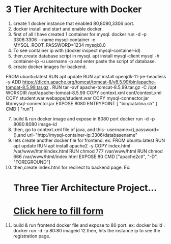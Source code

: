# 3 Tier Architecture with Docker

1. create 1 docker instance that enabled 80,8080,3306 port.
2. docker install and start and enable docker.
3. first of all I have created 1 container for mysql.
  docker run -d -p 3306:3306 --name mysql-container -e MYSQL_ROOT_PASSWORD=1234 mysql:8.0
4. To see container ip with (docker inspect mysql-container-id)
5. then,create database script in mysql.
   apt install mysql-client
   mysql -h container-ip -u username -p and enter paste the script of database.
6. create docker images for backend.

  FROM ubuntu:latest
  RUN apt update
  RUN apt install openjdk-11-jre-headless -y
  ADD https://dlcdn.apache.org/tomcat/tomcat-8/v8.5.99/bin/apache-tomcat-8.5.99.tar.gz .
  RUN tar -xvf apache-tomcat-8.5.99.tar.gz -C /opt
  WORKDIR /opt/apache-tomcat-8.5.99
  COPY context.xml conf/context.xml
  COPY student.war webapps/student.war
  COPY mysql-connector.jar lib/mysql-connector.jar
  EXPOSE 8080
  ENTRYPOINT [ "bin/catalina.sh" ]
  CMD [ "run"]

7. build & run docker image and expose in 8080 port
   docker run -d -p 8080:8080 image-id
8. then, go to context.xml file of java, and this-
   username=(),password=(),and url="http://mysql-container-ip:3306/databasename"
9. lets create another docker file for frontend.
  ex:
   FROM ubuntu:latest
   RUN apt update
   RUN apt install apache2 -y
   COPY index.html /var/www/html/index.html
   RUN chmod 777 /var/www/html
   RUN chmod 666 /var/www/html/index.html
   EXPOSE 80
   CMD ["apache2ctl", "-D", "FOREGROUND"]
10. then,create index.html for redirect to backend page.
    Ex:
    <!DOCTYPE html>
    <html>
    <head>
    </head>
    <body>
        <h1>Three Tier Architecture Project...<h1>
    <a href="http://instanceip:8080/student/">Click here to fill form<a/>
    </body>
    </html>
11. build & run frontend docker file and expose to 80 port.
    ex: docker build .
        docker run -d -p 80:80 imageid
12.then, hits the instance ip to see the registration page.


